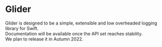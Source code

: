 # Glider

Glider is designed to be a simple, extensible and low overheaded logging library for Swift.  
Documentation will be available once the API set reaches stability.  
We plan to release it in Autumn 2022.
